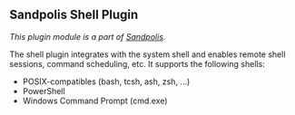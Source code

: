 ## Sandpolis Shell Plugin

_This plugin module is a part of
[Sandpolis](https://github.com/nativeit-dev/sandpolis)._

The shell plugin integrates with the system shell and enables remote shell
sessions, command scheduling, etc. It supports the following shells:

- POSIX-compatibles (bash, tcsh, ash, zsh, ...)
- PowerShell
- Windows Command Prompt (cmd.exe)
